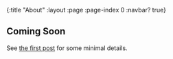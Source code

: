 {:title "About"
 :layout :page
 :page-index 0
 :navbar? true}

## Coming Soon

See [the first post](/posts-output/my-first-cryogen-blog) for some minimal details.
